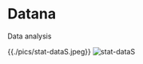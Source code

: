 # Datana
Data analysis

{{./pics/stat-dataS.jpeg}}
![stat-dataS](https://github.com/user-attachments/assets/83f8ffd2-4a0c-4401-99ce-ce546849fa16)
